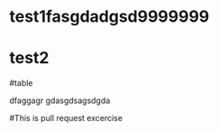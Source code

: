 # test1fasgdadgsd9999999
# test2


#table

dfaggagr
gdasgdsagsdgda

#This is pull request excercise
